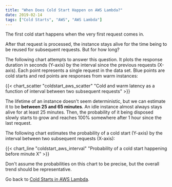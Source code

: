 ```yaml
---
title: "When Does Cold Start Happen on AWS Lambda?"
date: 2019-02-14
tags: ["Cold Starts", "AWS", "AWS Lambda"]
---
```


The first cold start happens when the very first request comes in. 

After that request is processed, the instance stays alive for the time being to be reused for subsequent requests. But for how long?

The following chart attempts to answer this question. It plots the response duration in seconds (Y-axis) by the interval since the previous requests (X-axis). Each point represents a single request in the data set. Blue points are cold starts and red points are responses from warm instances:

{{< chart_scatter 
    "coldstart_aws_scatter"
    "Cold and warm latency as a function of interval between two subsequent requests" >}}

The lifetime of an instance doesn't seem deterministic, but we can estimate it to be **between 25 and 65 minutes**. An idle instance almost always stays alive for at least 25 minutes. Then, the probability of it being disposed slowly starts to grow and reaches 100% somewhere after 1 hour since the last request.

The following chart estimates the probability of a cold start (Y-axis) by the interval between two subsequent requests (X-axis):

{{< chart_line 
    "coldstart_aws_interval" 
    "Probability of a cold start happening before minute X" >}}

Don't assume the probabilities on this chart to be precise, but the overall trend should be representative.

Go back to [Cold Starts in AWS Lambda](/coldstarts/aws/).
